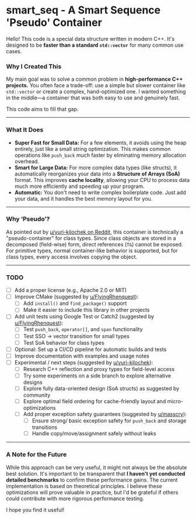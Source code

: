 # smart_seq - A Smart Sequence 'Pseudo' Container 

Hello! This code is a special data structure written in modern C++. It's designed to be **faster than a standard `std::vector`** for many common use cases.

### Why I Created This

My main goal was to solve a common problem in **high-performance C++ projects.** You often face a trade-off: use a simple but slower container like `std::vector` or create a complex, hand-optimized one. I wanted something in the middle—a container that was both easy to use and genuinely fast.

This code aims to fill that gap.

---

### What It Does

- **Super Fast for Small Data:** For a few elements, it avoids using the heap entirely, just like a small string optimization. This makes common operations like `push_back` much faster by eliminating memory allocation overhead.
- **Smart for Large Data:** For more complex data types (like structs), it automatically reorganizes your data into a **Structure of Arrays (SoA)** format. This improves **cache locality**, allowing your CPU to process data much more efficiently and speeding up your program.
- **Automatic:** You don't need to write complex boilerplate code. Just add your data, and it handles the best memory layout for you.

---

### Why ‘Pseudo’?

As pointed out by [u/yuri-kilochek on Reddit](https://www.reddit.com/user/yuri-kilochek), this container is technically a "pseudo-container" for class types. 
Since class objects are stored in a decomposed (field-wise) form, direct references (`T&`) cannot be exposed. 
For primitive types, normal container-like behavior is supported, but for class types, every access involves copying the object.

---

### TODO

- [ ] Add a proper license (e.g., Apache 2.0 or MIT)
- [ ] Improve CMake (suggested by [u/FlyingRhenquest](https://www.reddit.com/user/FlyingRhenquest/)):
  - [ ] Add `install()` and `find_package()` support
  - [ ] Make it easier to include this library in other projects
- [ ] Add unit tests using Google Test or Catch2 (suggested by [u/FlyingRhenquest](https://www.reddit.com/user/FlyingRhenquest/)):
  - [ ] Test `push_back`, `operator[]`, and `span` functionality
  - [ ] Test SSO → vector transition for small types
  - [ ] Test SoA behavior for class types
- [ ] Optional: Set up a CI/CD pipeline for automatic builds and tests
- [ ] Improve documentation with examples and usage notes
- [ ] Experimental / next steps (suggested by [u/yuri-kilochek](https://www.reddit.com/user/yuri-kilochek/)):
  - [ ] Research C++ reflection and proxy types for field-level access
  - [ ] Try some experiments on a side branch to explore alternative designs
  - [ ] Explore fully data-oriented design (SoA structs) as suggested by community
  - [ ] Explore optimal field ordering for cache-friendly layout and micro-optimizations
  - [ ] Add proper exception safety guarantees (suggested by [u/masscry](https://www.reddit.com/user/masscry/)):
    - [ ] Ensure strong/ basic exception safety for `push_back` and storage transitions
    - [ ] Handle copy/move/assignment safely without leaks

---

### A Note for the Future

While this approach can be very useful, it might not always be the absolute best solution. It's important to be transparent that **I haven't yet conducted detailed benchmarks** to confirm these performance gains. The current implementation is based on theoretical principles. I believe these optimizations will prove valuable in practice, but I'd be grateful if others could contribute with more rigorous performance testing.

I hope you find it useful!
